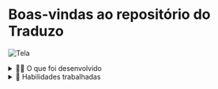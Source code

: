 # Boas-vindas ao repositório do Traduzo

![Tela](src/views/static/images/traduzo.png)

<details>
<summary>🧑‍💻 O que foi desenvolvido</summary>

- Uma ferramenta de tradução de textos entre vários idiomas, utilizando Python com o Framework Flask, para criar uma aplicação Server Side. Ou seja, o Backend irá fornecer a camada View, para a pessoa usuária.

</details>

<details>
  <summary>📝 Habilidades trabalhadas </summary>

- Implementar uma API utilizando arquitetura em camadas MVC;
- Utilizar o Docker para projetos Python;
- Aplicar conhecimentos de Orientação a Objetos no desenvolvimento WEB.
- Escrever testes para APIs para garantir a implementação dos endpoints;
- Interagir com um banco de dados não relacional MongoDB;
- Desenvolver páginas web Server Side.

</details>

